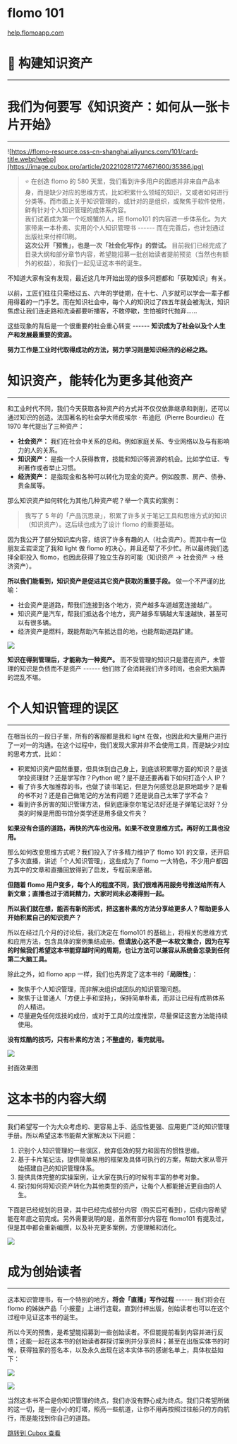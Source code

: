 flomo 101
=========

[help.flomoapp.com](https://help.flomoapp.com/thinking/card.html)

# 💎 构建知识资产
-----------

# **我们为何要写《知识资产：如何从一张卡片开始》**
----------------------------

![https://flomo-resource.oss-cn-shanghai.aliyuncs.com/101/card-title.webp!webp](https://image.cubox.pro/article/2022102817274671600/35386.jpg)
> ⭐ 在创造 flomo 的 580 天里，我们看到许多用户的困惑并非来自产品本身，而是缺少对应的思维方式，比如积累什么领域的知识，又或者如何进行分类等。而市面上关于知识管理的，或针对的是组织，或聚焦于软件使用，鲜有针对个人知识管理的成体系内容。  
> 我们试着成为第一个吃螃蟹的人，把 flomo101 的内容进一步体系化。为大家带来一本朴素、实用的个人知识管理书 ------ 而在完善后，也计划通过出版社来付梓印刷。  
> **这次公开「预售」，也是一次「社会化写作」的尝试。** 目前我们已经完成了目录大纲和部分章节内容，希望能招募一批创始读者提前预览（当然也有额外的权益），和我们一起见证这本书的诞生。

不知道大家有没有发现，最近这几年开始出现的很多问题都和「获取知识」有关。

以前，工匠们往往只需经过五、六年的学徒期，在十七、八岁就可以学会一辈子都用得着的一门手艺。而在知识社会中，每个人的知识过了四五年就会被淘汰，知识焦虑让我们连走路和洗澡都要听播客，不敢停歇，生怕被时代抛弃......

这些现象的背后是一个很重要的社会重心转变 ------ **知识成为了社会以及个人生产和发展最重要的资源。**

**努力工作是工业时代取得成功的方法，努力学习则是知识经济的必经之路。**

# **知识资产，能转化为更多其他资产**
---------------------

和工业时代不同，我们今天获取各种资产的方式并不仅仅依靠继承和剥削，还可以通过知识的创造。法国著名的社会学大师皮埃尔 · 布迪厄（Pierre Bourdieu）在 1970 年代提出了三种资产：

* **社会资产：** 我们在社会中关系的总和。例如家庭关系、专业网络以及与有影响力的人的关系。
* **知识资产：** 是指一个人获得教育，技能和知识等资源的机会。比如学位证、专利著作或者举止习惯。
* **经济资产：** 是指现金和各种可以转化为现金的资产。例如股票、房产、债券、贵金属等。

那么知识资产如何转化为其他几种资产呢？举一个真实的案例：
> 我写了 5 年的「产品沉思录」，积累了许多关于笔记工具和思维方式的知识（知识资产）。这后续也成为了设计 flomo 的重要基础。

因为我公开了部分知识库内容，结识了许多有趣的人（社会资产）。而其中有一位朋友孟岩坚定了我和 light 做 flomo 的决心，并且还帮了不少忙。所以最终我们选择全职投入 flomo，也因此获得了独立生存的可能（知识资产 → 社会资产 → 经济资产）。

**所以我们能看到，知识资产是促进其它资产获取的重要手段。** 做一个不严谨的比喻：

* 社会资产是道路，帮我们连接到各个地方，资产越多车道越宽连接越广。
* 知识资产是汽车，帮我们抵达各个地方，资产越多车辆越大车速越快，甚至可以有很多辆。
* 经济资产是燃料，既能帮助汽车抵达目的地，也能帮助道路扩建。

![](https://image.cubox.pro/article/2022102817274678938/14920.jpg)

**知识在得到管理后，才能称为一种资产。** 而不受管理的知识只是潜在资产，未管理的知识是负债而不是资产 ------ 他们除了会消耗我们许多时间，也会把大脑弄的混乱不堪。

# **个人知识管理的误区**
---------------

在相当长的一段日子里，所有的客服都是我和 light 在做，也因此和大量用户进行了一对一的沟通。在这个过程中，我们发现大家并非不会使用工具，而是缺少对应的思考方式，比如：

* 积累知识资产固然重要，但具体到自己身上，到底该积累哪方面的知识？是该学投资理财？还是学写作？Python 呢？是不是还要再看下如何打造个人 IP？
* 看了许多大咖推荐的书，也做了读书笔记，但是为何感觉总是原地踏步？是看的书不对？还是自己做笔记的方法有问题？还是说自己太笨了学不会？
* 看到许多厉害的知识管理方法，但到底康奈尔笔记法好还是子弹笔记法好？分类的时候是用图书馆分类学还是用多级文件夹？

**如果没有合适的道路，再快的汽车也没用。如果不改变思维方式，再好的工具也没用。**

那么如何改变思维方式呢？我们投入了许多精力维护了 flomo 101 的文章，还开启了多次直播，讲述「个人知识管理」，这些成为了 flomo 一大特色，不少用户都因为其中的文章和直播回放得到了启发，专程前来感谢。

**但随着 flomo 用户变多，每个人的程度不同，我们很难再用服务号推送给所有人新文章；直播也过于消耗精力，大家时间未必凑得到一起。**

**所以我们就在想，能否有新的形式，把这套朴素的方法分享给更多人？帮助更多人开始积累自己的知识资产？**

所以在经过几个月的讨论后，我们决定在 flomo101 的基础上，将相关的思维方式和应用方法，包含具体的案例集结成册。**但请放心这不是一本软文集合，因为在写的时候我们希望这本书能穿越时间的周期，也让方法可以兼容从系统备忘录到任何第二大脑工具。**

除此之外，如 flomo app 一样，我们也先界定了这本书的「**局限性**」：

* 聚焦于个人知识管理，而非解决组织或团队的知识管理问题。
* 聚焦于让普通人「方便上手和坚持」，保持简单朴素，而非让已经有成熟体系的人精进。
* 尽量避免任何炫技的成份，或对于工具的过度推崇，尽量保证这套方法能持续使用。

**没有炫酷的技巧，只有朴素的方法；不整虚的，看完就用。**

![](https://image.cubox.pro/article/2022102817274695044/38624.jpg)

封面效果图

# **这本书的内容大纲**
--------------

我们希望写一个为大众考虑的、更容易上手、适应性更强、应用更广泛的知识管理手册。所以希望这本书能帮大家解决以下问题：

1. 识别个人知识管理的一些误区，放弃低效的努力和固有的惯性思维。
2. 基于卡片笔记法，提供简单易用的框架及具体可执行的方案，帮助大家从零开始搭建自己的知识管理体系。
3. 提供具体完整的实操案例，让大家在执行的时候有丰富的参考对象。
4. 探讨如何将知识资产转化为其他类型的资产，让每个人都能接近更自由的人生。

下面是已经规划的目录，其中已经完成部分内容（购买后可看到），后续内容希望能在年底之前完成。另外需要说明的是，虽然有部分内容在 flomo101 有提及过，但是其中都会重新编撰，以及补充更多案例，方便理解和消化。

![](https://image.cubox.pro/article/2022102817274632503/97331.jpg)

# **成为创始读者**
------------

这本知识管理书，有一个特别的地方，**将会「直播」写作过程** ------ 我们将会在 flomo 的姊妹产品「小报童」上进行连载，直到付梓出版，创始读者也可以在这个过程中见证这本书的诞生。

所以今天的预售，是希望能招募到一些创始读者。不但能提前看到内容并进行反馈；还能一起在这本书的创始读者群探讨案例并分享资料；甚至在出版实体书的时候，获得独家的签名本，以及永久出现在这本实体书的感谢名单上，具体权益如下：

![](https://image.cubox.pro/article/2022102817274650690/79283.jpg)

![](https://image.cubox.pro/article/2022102817274611510/89758.jpg)

当然这本书不会是你知识管理的终点，我们亦没有野心成为终点。我们只希望所做的这一切，是一座小小的灯塔，照亮一些航道，让你不用再按照过往船只的方向航行，而是能找到你自己的道路。

[跳转到 Cubox 查看](https://cubox.pro/my/card?id=7018963259361331771)
